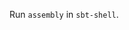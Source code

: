 


Run `assembly` in `sbt-shell`.

[//]: # (# DONT FOLLOW INSTRUCTIONS BELOW)

[//]: # (# Build JARS of Compressor and Partitioning Driver in Intellij)

[//]: # ()
[//]: # (1. Go to `File` > `Project Structure`)

[//]: # (2. Under `Project Settings` sidebar, select `Artifacts`)

[//]: # (3. Click `+` to add a new artifact. We'll create an artifact for the Compressor and an artifact for the Partitioner.)

[//]: # (4. Under `Add`, select `Jar` > `From modules with dependencies`)

[//]: # (5. In `Create JAR from Modules`, )

[//]: # (    1. In `Module:`, select `akka-gps`)

[//]: # (    2. Click on open folder in `Main Class`.)

[//]: # (        - In `Select Main Class`, IntelliJ should detect:)

[//]: # (            - `Driver` `&#40;com.preprocessing.edgelist&#41;`: This is the Compressor.)

[//]: # (            - `Driver` `&#40;com.preprocessing.partitioning&#41;`: This is the partitioner.)

[//]: # (        - Select each, and give them descriptive names, e.g.:)

[//]: # (            - `akka-gps-compressor:jar`, and)

[//]: # (            - `akka-gps-partitioner:jar`)

[//]: # (6. Click `Apply`, `Ok`.)

[//]: # (7. To build, Click `Build` > `Build artifacts...`)

[//]: # (8. Once built, run `scripts/preprocess.sh`:)

[//]: # (    - Set )

[//]: # (        - `partitionDriverJarPath`)

[//]: # (        - `compressorDriverJarPath`)

[//]: # (    - to the locations you've exported them to.)

[//]: # (9. `scripts/preprocess.sh` compresses and partitions a graph using:  )

[//]: # (    1. 1D partitioning by source + by destination)

[//]: # (    2. 2D partitioning by source + by destination)

[//]: # (    3. Hybrid partitioning by source + by destination given a threshold.)

[//]: # ()
[//]: # (## Notes)

[//]: # (Remove `project/META-INF/MANIFEST.MF` after building the artefacts, otherwise IntelliJ will complain.)
